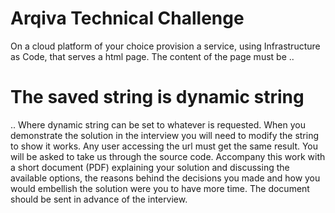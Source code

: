# Arqiva Technical Challenge

On a cloud platform of your choice provision a service, using Infrastructure as Code, that serves a html page. 
The content of the page must be .. 
<h1>The saved string is dynamic string</h1> 
.. Where dynamic string can be set to whatever is requested. When you demonstrate the solution in the interview you will need to modify the string to show it works. Any user accessing the url must get the same result. You will be asked to take us through the source code. 
Accompany this work with a short document (PDF) explaining your solution and discussing the available options, the reasons behind the decisions you made and how you would embellish the solution were you to have more time. The document should be sent in advance of the interview.
